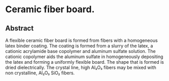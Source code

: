 # Ceramic fiber board.

## Abstract
A flexible ceramic fiber board is formed from fibers with a homogeneous latex binder coating. The coating is formed from a slurry of the latex, a cationic acrylamide base copolymer and aluminum sulfate solution. The cationic copolymer aids the aluminum sulfate in homogeneously depositing the latex and forming a uniformly flexible board. The shape that is formed is dried dielectrically. The crystal line, high Al₂O₃ fibers may be mixed with non crystalline, Al₂O₃ SiO₂ fibers.
